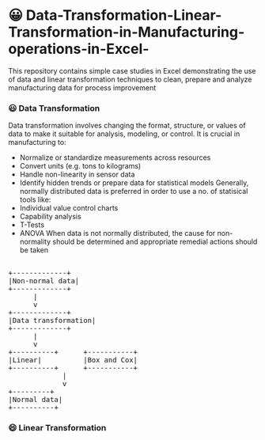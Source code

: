 # 😀 Data-Transformation-Linear-Transformation-in-Manufacturing-operations-in-Excel-
This repository contains simple case studies in Excel demonstrating the use of data and linear transformation techniques to clean, prepare and analyze manufacturing data for process improvement

### 😃 Data Transformation
Data transformation involves changing the format, structure, or values of data to make it suitable for analysis, modeling, or control. It is crucial in manufacturing to:
- Normalize or standardize measurements across resources
- Convert units (e.g. tons to kilograms)
- Handle non-linearity in sensor data
- Identify hidden trends or prepare data for statistical models
Generally, normally distributed data is preferred in order to use a no. of statisical tools like:
- Individual value control charts
- Capability analysis
- T-Tests
- ANOVA
When data is not normally distributed, the cause for non-normality should be determined and appropriate remedial actions should be taken

<pre> 
+-------------+
|Non-normal data|
+-------------+
      |
      v
+-------------+
|Data transformation|
+-------------+
      |
      v
+----------+      +-----------+    
|Linear|          |Box and Cox|
+----------+      +-----------+
             |
             v
+---------+
|Normal data|
+----------+
</pre>

### 😄 Linear Transformation
